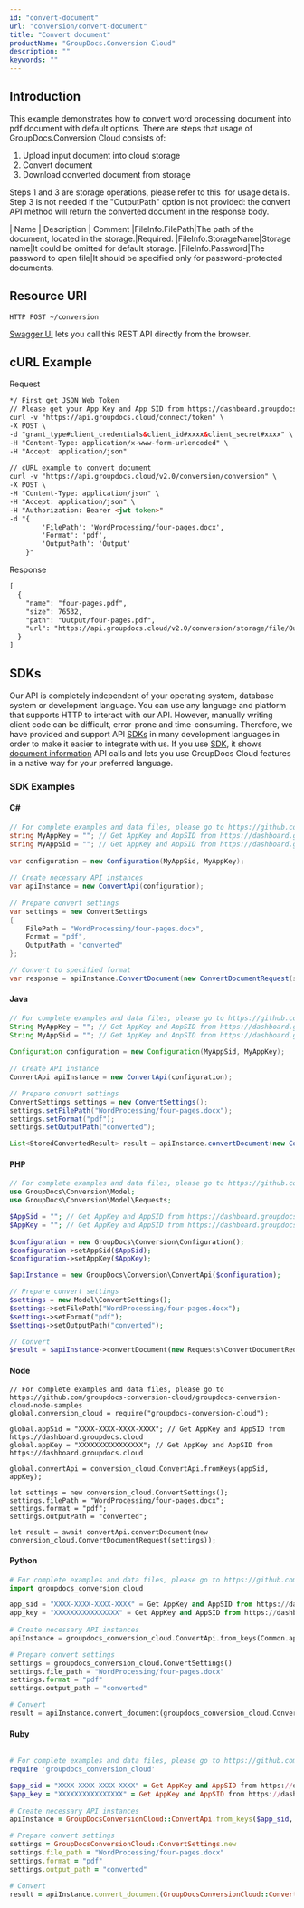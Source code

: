 ```yaml
---
id: "convert-document"
url: "conversion/convert-document"
title: "Convert document"
productName: "GroupDocs.Conversion Cloud"
description: ""
keywords: ""
---
```

## Introduction ##

This example demonstrates how to convert word processing document into pdf document with default options. There are steps that usage of GroupDocs.Conversion Cloud consists of:

1. Upload input document into cloud storage
1. Convert document
1. Download converted document from storage

Steps 1 and 3 are storage operations, please refer to this  for usage details.
Step 3 is not needed if the "OutputPath" option is not provided: the convert API method will return the converted document in the response body.

| Name | Description | Comment
|FileInfo.FilePath|The path of the document, located in the storage.|Required.
|FileInfo.StorageName|Storage name|It could be omitted for default storage.
|FileInfo.Password|The password to open file|It should be specified only for password-protected documents.

## Resource URI ##

```HTTP POST ~/conversion```

[Swagger UI](https://apireference.groupdocs.cloud/watermark/#/Info/GetInfo) lets you call this REST API directly from the browser.

## cURL Example ##

Request

```html
*/ First get JSON Web Token
// Please get your App Key and App SID from https://dashboard.groupdocs.cloud/#/apps. Kindly place App Key in "client_secret" and App SID in "client_id" argument.
curl -v "https://api.groupdocs.cloud/connect/token" \
-X POST \
-d "grant_type#client_credentials&client_id#xxxx&client_secret#xxxx" \
-H "Content-Type: application/x-www-form-urlencoded" \
-H "Accept: application/json"
  
// cURL example to convert document
curl -v "https://api.groupdocs.cloud/v2.0/conversion/conversion" \
-X POST \
-H "Content-Type: application/json" \
-H "Accept: application/json" \
-H "Authorization: Bearer <jwt token>"
-d "{
        'FilePath': 'WordProcessing/four-pages.docx',
        'Format': 'pdf',
        'OutputPath': 'Output'
    }"
```

Response

```html
[
  {
    "name": "four-pages.pdf",
    "size": 76532,
    "path": "Output/four-pages.pdf",
    "url": "https://api.groupdocs.cloud/v2.0/conversion/storage/file/Output/four-pages.pdf"
  }
]
```

## SDKs ##

Our API is completely independent of your operating system, database system or development language. You can use any language and platform that supports HTTP to interact with our API. However, manually writing client code can be difficult, error-prone and time-consuming. Therefore, we have provided and support API [SDKs](https://github.com/groupdocs-watermark-cloud) in many development languages in order to make it easier to integrate with us. If you use [SDK](https://github.com/groupdocs-watermark-cloud), it shows [document information](https://apireference.groupdocs.cloud/watermark/#/Info/GetInfo) API calls and lets you use GroupDocs Cloud features in a native way for your preferred language.

### SDK Examples ###

#### C# ####

```csharp
// For complete examples and data files, please go to https://github.com/groupdocs-conversion-cloud/groupdocs-conversion-cloud-dotnet-samples
string MyAppKey = ""; // Get AppKey and AppSID from https://dashboard.groupdocs.cloud
string MyAppSid = ""; // Get AppKey and AppSID from https://dashboard.groupdocs.cloud
  
var configuration = new Configuration(MyAppSid, MyAppKey);
  
// Create necessary API instances
var apiInstance = new ConvertApi(configuration);
 
// Prepare convert settings
var settings = new ConvertSettings
{
    FilePath = "WordProcessing/four-pages.docx",
    Format = "pdf",
    OutputPath = "converted"
};

// Convert to specified format
var response = apiInstance.ConvertDocument(new ConvertDocumentRequest(settings));
```

#### Java ####

```java
// For complete examples and data files, please go to https://github.com/groupdocs-conversion-cloud/groupdocs-conversion-cloud-java-samples
String MyAppKey = ""; // Get AppKey and AppSID from https://dashboard.groupdocs.cloud
String MyAppSid = ""; // Get AppKey and AppSID from https://dashboard.groupdocs.cloud
  
Configuration configuration = new Configuration(MyAppSid, MyAppKey);
  
// Create API instance
ConvertApi apiInstance = new ConvertApi(configuration);

// Prepare convert settings
ConvertSettings settings = new ConvertSettings();
settings.setFilePath("WordProcessing/four-pages.docx");
settings.setFormat("pdf");
settings.setOutputPath("converted");

List<StoredConvertedResult> result = apiInstance.convertDocument(new ConvertDocumentRequest(settings));
```

#### PHP ####

```php
// For complete examples and data files, please go to https://github.com/groupdocs-conversion-cloud/groupdocs-conversion-cloud-php-samples
use GroupDocs\Conversion\Model;
use GroupDocs\Conversion\Model\Requests;

$AppSid = ""; // Get AppKey and AppSID from https://dashboard.groupdocs.cloud
$AppKey = ""; // Get AppKey and AppSID from https://dashboard.groupdocs.cloud
  
$configuration = new GroupDocs\Conversion\Configuration();
$configuration->setAppSid($AppSid);
$configuration->setAppKey($AppKey);

$apiInstance = new GroupDocs\Conversion\ConvertApi($configuration);

// Prepare convert settings
$settings = new Model\ConvertSettings();
$settings->setFilePath("WordProcessing/four-pages.docx");
$settings->setFormat("pdf");
$settings->setOutputPath("converted");

// Convert
$result = $apiInstance->convertDocument(new Requests\ConvertDocumentRequest($settings));
```

#### Node ####

```node
// For complete examples and data files, please go to https://github.com/groupdocs-conversion-cloud/groupdocs-conversion-cloud-node-samples
global.conversion_cloud = require("groupdocs-conversion-cloud");

global.appSid = "XXXX-XXXX-XXXX-XXXX"; // Get AppKey and AppSID from https://dashboard.groupdocs.cloud
global.appKey = "XXXXXXXXXXXXXXXX"; // Get AppKey and AppSID from https://dashboard.groupdocs.cloud
  
global.convertApi = conversion_cloud.ConvertApi.fromKeys(appSid, appKey);

let settings = new conversion_cloud.ConvertSettings();
settings.filePath = "WordProcessing/four-pages.docx";
settings.format = "pdf";
settings.outputPath = "converted";

let result = await convertApi.convertDocument(new conversion_cloud.ConvertDocumentRequest(settings));
```

#### Python ####

```python
# For complete examples and data files, please go to https://github.com/groupdocs-conversion-cloud/groupdocs-conversion-cloud-python-samples
import groupdocs_conversion_cloud

app_sid = "XXXX-XXXX-XXXX-XXXX" = Get AppKey and AppSID from https://dashboard.groupdocs.cloud
app_key = "XXXXXXXXXXXXXXXX" = Get AppKey and AppSID from https://dashboard.groupdocs.cloud
  
# Create necessary API instances
apiInstance = groupdocs_conversion_cloud.ConvertApi.from_keys(Common.app_sid, Common.app_key)

# Prepare convert settings
settings = groupdocs_conversion_cloud.ConvertSettings()
settings.file_path = "WordProcessing/four-pages.docx"
settings.format = "pdf"
settings.output_path = "converted"

# Convert
result = apiInstance.convert_document(groupdocs_conversion_cloud.ConvertDocumentRequest(settings))
```

#### Ruby ####

```ruby

# For complete examples and data files, please go to https://github.com/groupdocs-conversion-cloud/groupdocs-conversion-cloud-ruby-samples
require 'groupdocs_conversion_cloud'

$app_sid = "XXXX-XXXX-XXXX-XXXX" = Get AppKey and AppSID from https://dashboard.groupdocs.cloud
$app_key = "XXXXXXXXXXXXXXXX" = Get AppKey and AppSID from https://dashboard.groupdocs.cloud
  
# Create necessary API instances
apiInstance = GroupDocsConversionCloud::ConvertApi.from_keys($app_sid, $app_key)

# Prepare convert settings
settings = GroupDocsConversionCloud::ConvertSettings.new
settings.file_path = "WordProcessing/four-pages.docx"
settings.format = "pdf"
settings.output_path = "converted"

# Convert
result = apiInstance.convert_document(GroupDocsConversionCloud::ConvertDocumentRequest.new(settings))
```
